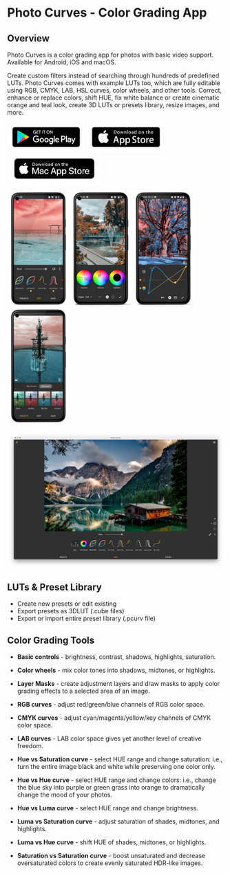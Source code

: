# Photo Curves - Color Grading App

## Overview

Photo Curves is a color grading app for photos with basic video support. Available for Android, iOS and macOS. 

Create custom filters instead of searching through hundreds of predefined LUTs. Photo Curves comes with example LUTs too, which are fully editable using RGB, CMYK, LAB, HSL curves, color wheels, and other tools. Correct, enhance or replace colors, shift HUE, fix white balance or create cinematic orange and teal look, create 3D LUTs or presets library, resize images, and more.

[<img src="./google-play-badge.png" alt="Get it on Google Play" height="70"/>](https://play.google.com/store/apps/details?id=com.foreachi.photocurves) [<img src="./apple-store-badge.png" alt="Get it on the App Store" height="70"/>](https://apps.apple.com/app/id1606599231#?platform=iphone) [<img src="./mac-store-badge.png" alt="Get it on the Mac Store" height="70"/>](https://apps.apple.com/app/id1638484562)


<img src="./Screenshot_1_small.jpg" alt="Screenshot" width="145"/><img src="./Screenshot_6_small.jpg" alt="Screenshot" width="145"/><img src="./Screenshot_4_small.jpg" alt="Screenshot" width="145"/><img src="./Screenshot_2_small.jpg" alt="Screenshot" width="145"/>

<img src="./PhotoCurvesMac-2.png" alt="Screenshot" width="600"/>

## LUTs & Preset Library

- Create new presets or edit existing
- Export presets as 3DLUT (.cube files)
- Export or import entire preset library (.pcurv file)

## Color Grading Tools

- **Basic controls** - brightness, contrast, shadows, highlights, saturation.

- **Color wheels** - mix color tones into shadows, midtones, or highlights.

- **Layer Masks** - create adjustment layers and draw masks to apply color grading effects to a selected area of an image.

- **RGB curves** - adjust red/green/blue channels of RGB color space.

- **CMYK curves** - adjust cyan/magenta/yellow/key channels of CMYK color space.

- **LAB curves** - LAB color space gives yet another level of creative freedom.

- **Hue vs Saturation curve** - select HUE range and change saturation: i.e., turn the entire image black and white while preserving one color only.

- **Hue vs Hue curve** - select HUE range and change colors: i.e., change the blue sky into purple or green grass into orange to dramatically change the mood of your photos.

- **Hue vs Luma curve** - select HUE range and change brightness.

- **Luma vs Saturation curve** - adjust saturation of shades, midtones, and highlights.

- **Luma vs Hue curve** - shift HUE of shades, midtones, or highlights.

- **Saturation vs Saturation curve** - boost unsaturated and decrease oversaturated colors to create evenly saturated HDR-like images.
